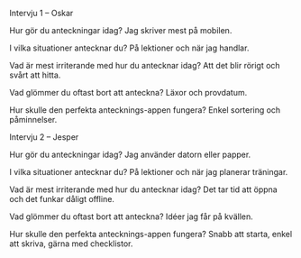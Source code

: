 Intervju 1 – Oskar

Hur gör du anteckningar idag?
Jag skriver mest på mobilen.

I vilka situationer antecknar du?
På lektioner och när jag handlar.

Vad är mest irriterande med hur du antecknar idag?
Att det blir rörigt och svårt att hitta.

Vad glömmer du oftast bort att anteckna?
Läxor och provdatum.

Hur skulle den perfekta antecknings-appen fungera?
Enkel sortering och påminnelser.

Intervju 2 – Jesper

Hur gör du anteckningar idag?
Jag använder datorn eller papper.

I vilka situationer antecknar du?
På lektioner och när jag planerar träningar.

Vad är mest irriterande med hur du antecknar idag?
Det tar tid att öppna och det funkar dåligt offline.

Vad glömmer du oftast bort att anteckna?
Idéer jag får på kvällen.

Hur skulle den perfekta antecknings-appen fungera?
Snabb att starta, enkel att skriva, gärna med checklistor.